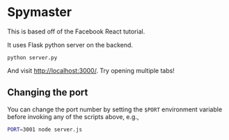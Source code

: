 # Spymaster

This is based off of the Facebook React tutorial.

It uses Flask python server on the backend.

```
python server.py
```

And visit <http://localhost:3000/>. Try opening multiple tabs!

## Changing the port

You can change the port number by setting the `$PORT` environment variable before invoking any of the scripts above, e.g.,

```sh
PORT=3001 node server.js
```
